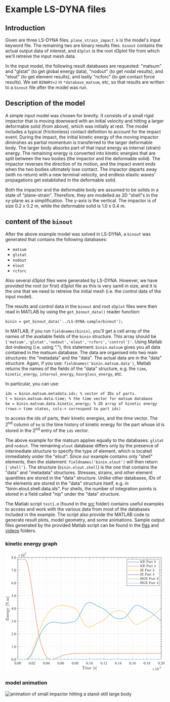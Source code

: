 # Example LS-DYNA files
## Introduction
Given are three LS-DYNA files. `plane_strain_impact.k` is the model's input keyword file. The remaining two are binary results files.
`binout` contains the actual output data of interest, and `d3plot` is the root d3plot file from which we'll retreive the input mesh data.

In the input model, the following result databases are requested: "matsum" and "glstat" (to get global energy data), "nodout" 
(to get nodal results), and "elout" (to get element results), and lastly "ncforc" (to get contact force results). We set `BINARY=2` in `*database_matsum`, etc, so that results 
are written to a `binout` file after the model was run. 

## Description of the model
A simple input model was chosen for brevity. It consists of a small rigid impactor that is moving downward with an initial velocity and hitting
a larger deformable solid (from above), which was initially at rest. The model includes a typical (frictionless) contact definition to account for the impact event. 
During the impact, the initial kinetic energy of the moving impactor diminshes as partial momentum is transferred to the larger deformable body. The 
larger body absorbs part of that input energy as internal (strain) energy. The remaining energy is converted into kinetic energies that are split between
the two bodies (the impactor and the deformable solid). The impactor reverses the direction of its motion, and the impact event ends when the two bodies
ultimately lose contact. The impactor departs away (with no return) with a new terminal velocity, and endless elastic waves' propagations get established
in the deformable solid.   

Both the impactor and the deformable body are assumed to be solids in a state of "plane-strain". Therefore, they are modelled as 2D "shell"s in the xy-plane as
a simplification. The y-axis is the vertical. The impactor is of size 0.2 x 0.2 m, while the deformable solid is 1.0 x 0.4 m.


## content of the `binout`
After the above example model was solved in LS-DYNA, a `binout` was generated that contains the following databases:
+ `matsum`
+ `glstat` 
+ `nodout`
+ `elout`
+ `rcforc`

Also several d3plot files were generated by LS-DYNA. However, we have provided the root (or first) d3plot file as this is very samll in size, and it is the one
that we need to retreive the initial mesh (i.e. the control data of the input model).  

The results and control data in the `binout` and root `d3plot` files were then read in MATLAB by using the `get_binout_data()` reader function:
```
binin = get_binout_data('../LS-DYNA-sample/binout');
```

In MATLAB, if you run `fieldnames(binin)`, you'll get a cell array of the names of the available fields of the `binin` structure. This array should be 
`{'matsum','glstat','nodout','elout','rcforc','control'}'`. Using Matlab dot-indexing (i.e. using "."), this statement: `binin.matsum` gives you all data contained 
in the matsum database. The data are organised into two main structures: the "metadata" and the "data". The actual data are in the "data" structure. Again, 
if you use: `fieldnames('binin.matsum.data')`, Matlab returns the names of the fields of the "data" structure, e.g. 
the `time`, `kinetic_energy`, `internal_energy`, `hourglass_energy`, etc. 

In particular, you can use:
```
ids = binin.matsum.metadata.ids; % vector of IDs of parts. 
t = binin.matsum.data.time; % the time vector for matsum database
ke = binin.matsum.data.kinetic_energy; % 2D array of kinetic energy (rows-> time states, cols-> correspond to part ids)
```
to access the ids of parts, their kinetic energies, and the time vector. The 2<sup>nd</sup> column of `ke` is the time history of kinetic energy for the part
whose id is stored in the 2<sup>nd</sup> entry of the `ids` vector.


The above example for the matsum applies equally to the databases: `glstat` and `nodout`. The remaining `elout` database differs only by the presence of intermediate
structure to specify the type of element, which is located immediately under the "elout". Since our example contains only "shell" elements, then the statement:
`fieldnames('binin.elout')` will then return `{'shell'}`. The structure (`binin.elout.shell`) is the one that contains the "data" and "metadata" structures. Stresses, 
strains, and other element quantities are stored in the "data" structure. Unlike other databases, IDs of the elements are stored in the "data" structure itself, e.g. in 
"binin.elout.shell.data.ids". For shells, the number of integration points is stored in a field called "nip" under the "data" structure.


The Matlab script `test1.m` (found in the [src](../src/) folder) contains useful examples to access and work with the various data from most of the databases included in the 
example. The script also provide the MATLAB code to generate result plots, model geometry, and some animations. Sample output files generated by the provided 
Matlab script can be found in the [figs](../figs/) and [videos](../videos/) folders.

### kinetic energy graph
![Energies plot](../figs/energies.svg) 

### model animation
![animation of small impactor hitting a stand-still large body](../videos/impactor_color_resultant_vel.gif)






  